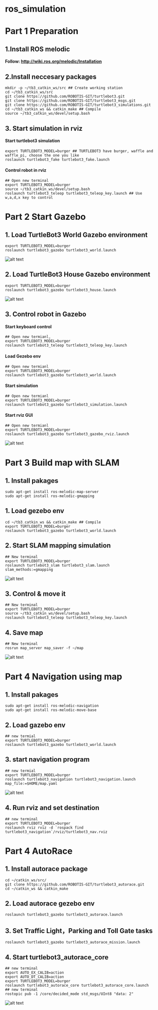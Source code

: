 # ros_simulation
#
# Part 1 Preparation
## 1.Install ROS melodic
#### Follow: http://wiki.ros.org/melodic/Installation

## 2.Install neccesary packages
```
mkdir -p ~/tb3_catkin_ws/src ## Create working station
cd ~/tb3_catkin_ws/src
git clone https://github.com/ROBOTIS-GIT/turtlebot3.git
git clone https://github.com/ROBOTIS-GIT/turtlebot3_msgs.git
git clone https://github.com/ROBOTIS-GIT/turtlebot3_simulations.git
cd ~/tb3_catkin_ws && catkin_make ## Compile
source ~/tb3_catkin_ws/devel/setup.bash
```

## 3. Start simulation in rviz
#### Start turtlebot3 simulation
```
export TURTLEBOT3_MODEL=burger ## TURTLEBOT3 have burger, waffle and waffle_pi, choose the one you like
roslaunch turtlebot3_fake turtlebot3_fake.launch
```
#### Control robot in rviz
```
## Open new terminal
export TURTLEBOT3_MODEL=burger 
source ~/tb3_catkin_ws/devel/setup.bash
roslaunch turtlebot3_teleop turtlebot3_teleop_key.launch ## Use w,a,d,x key to control
```
#
# Part 2 Start Gazebo
## 1. Load TurtleBot3 World Gazebo environment
```
export TURTLEBOT3_MODEL=burger  
roslaunch turtlebot3_gazebo turtlebot3_world.launch
```
![alt text](http://images.ncnynl.com/ros/2017/turtlebot3_world_bugger.png)
## 2. Load TurtleBot3 House Gazebo environment
```
export TURTLEBOT3_MODEL=burger
roslaunch turtlebot3_gazebo turtlebot3_house.launch
```
![alt text](http://images.ncnynl.com/ros/2019/turtlebot3_house.png)
## 3. Control robot in Gazebo

#### Start keyboard control
```
## Open new termianl, 
export TURTLEBOT3_MODEL=burger 
roslaunch turtlebot3_teleop turtlebot3_teleop_key.launch
```
#### Load Gezebo env
```
## Open new termianl
export TURTLEBOT3_MODEL=burger  
roslaunch turtlebot3_gazebo turtlebot3_world.launch
```
#### Start simulation
```
## Open new termianl
export TURTLEBOT3_MODEL=burger 
roslaunch turtlebot3_gazebo turtlebot3_simulation.launch
```
#### Start rviz GUI
``` 
## Open new termianl
export TURTLEBOT3_MODEL=burger
roslaunch turtlebot3_gazebo turtlebot3_gazebo_rviz.launch
```
![alt text](http://images.ncnynl.com/ros/2017/turtlebot3_gazebo_rviz.png)
#
# Part 3 Build map with SLAM
## 1. Install pakages
```
sudo apt-get install ros-melodic-map-server
sudo apt-get install ros-melodic-gmapping
```
## 1. Load gezebo env
```
cd ~/tb3_catkin_ws && catkin_make ## Compile
export TURTLEBOT3_MODEL=burger
roslaunch turtlebot3_gazebo turtlebot3_world.launch
```
## 2. Start SLAM mapping simulation
```
## New terminal
export TURTLEBOT3_MODEL=burger
roslaunch turtlebot3_slam turtlebot3_slam.launch slam_methods:=gmapping
```
![alt text](http://images.ncnynl.com/ros/2019/turtlebot3_virtual_slam.png)
## 3. Control & move it
```
## New terminal
export TURTLEBOT3_MODEL=burger
source ~/tb3_catkin_ws/devel/setup.bash
roslaunch turtlebot3_teleop turtlebot3_teleop_key.launch
```
## 4. Save map
```
## New terminal
rosrun map_server map_saver -f ~/map
```
![alt text](http://images.ncnynl.com/ros/2019/turtlebot3_virtual_slam_map.png)

#
# Part 4 Navigation using map
## 1. Install pakages
```
sudo apt-get install ros-melodic-navigation
sudo apt-get install ros-melodic-move-base
```
## 2. Load gazebo env
```
## new termial
export TURTLEBOT3_MODEL=burger
roslaunch turtlebot3_gazebo turtlebot3_world.launch
```
## 3. start navigation program
```
## new termial
export TURTLEBOT3_MODEL=burger
roslaunch turtlebot3_navigation turtlebot3_navigation.launch map_file:=$HOME/map.yaml
```
![alt text](http://images.ncnynl.com/ros/2019/turtlebot3_virtual_navigation.png)
## 4. Run rviz and set destination
```
## new terminal
export TURTLEBOT3_MODEL=burger
roslaunch rviz rviz -d `rospack find turtlebot3_navigation`/rviz/turtlebot3_nav.rviz
```

#
# Part 4 AutoRace 
## 1. Install autorace package
```
cd ~/catkin_ws/src/
git clone https://github.com/ROBOTIS-GIT/turtlebot3_autorace.git
cd ~/catkin_ws && catkin_make
```
## 2. Load autorace gezebo env
```
roslaunch turtlebot3_gazebo turtlebot3_autorace.launch
```
## 3. Set Traffic Light，Parking and Toll Gate tasks
```
roslaunch turtlebot3_gazebo turtlebot3_autorace_mission.launch
```
## 4. Start turtlebot3_autorace_core
```
## new terminal
export AUTO_EX_CALIB=action
export AUTO_DT_CALIB=action
export TURTLEBOT3_MODEL=burger
roslaunch turtlebot3_autorace_core turtlebot3_autorace_core.launch
## new terminal
rostopic pub -1 /core/decided_mode std_msgs/UInt8 "data: 2"
```
![alt text](http://images.ncnynl.com/ros/2019/turtlebot3_autorace_map_mission.png)
``````
``````
``````
``````
``````
``````

